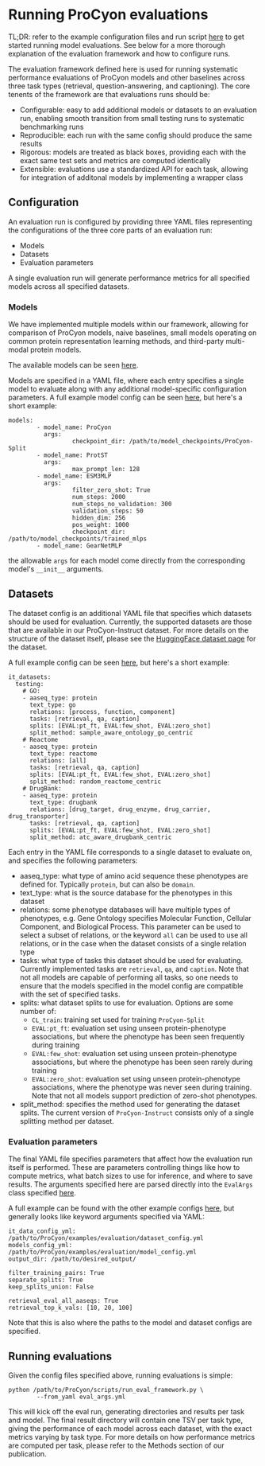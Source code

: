 # Running ProCyon evaluations

TL;DR: refer to the example configuration files and run script [here](https://github.com/mims-harvard/ProCyon/blob/main/examples/evaluation/) to get started running model
evaluations. See below for a more thorough explanation of the evaluation framework and how to
configure runs.

The evaluation framework defined here is used for running systematic performance
evaluations of ProCyon models and other baselines across three task types (retrieval,
question-answering, and captioning). The core tenents of the framework are that
evaluations runs should be:
- Configurable: easy to add additional models or datasets to an evaluation run, enabling smooth transition from small testing runs to systematic benchmarking runs
- Reproducible: each run with the same config should produce the same results
- Rigorous: models are treated as black boxes, providing each with the exact same test sets and metrics are computed identically
- Extensible: evaluations use a standardized API for each task, allowing for integration of additonal models by implementing a wrapper class

## Configuration
An evaluation run is configured by providing three YAML files representing the configurations
of the three core parts of an evaluation run:

- Models
- Datasets
- Evaluation parameters

A single evaluation run will generate performance metrics for all specified models
across all specified datasets.

### Models
We have implemented multiple models within our framework, allowing for comparison
of ProCyon models, naive baselines, small models operating on common protein
representation learning methods, and third-party multi-modal protein models.

The available models can be seen [here](https://github.com/mims-harvard/ProCyon/blob/main/procyon/evaluate/framework/core.py#L68).

Models are specified in a YAML file, where each entry specifies a single model
to evaluate along with any additional model-specific configuration parameters. A
full example model config can be seen
[here](https://github.com/mims-harvard/ProCyon/blob/main/examples/evaluation/model_config.yml),
but here's a short example:
```
models:
        - model_name: ProCyon
          args:
                  checkpoint_dir: /path/to/model_checkpoints/ProCyon-Split
        - model_name: ProtST
          args:
                  max_prompt_len: 128
        - model_name: ESM3MLP
          args:
                  filter_zero_shot: True
                  num_steps: 2000
                  num_steps_no_validation: 300
                  validation_steps: 50
                  hidden_dim: 256
                  pos_weight: 1000
                  checkpoint_dir: /path/to/model_checkpoints/trained_mlps
        - model_name: GearNetMLP
```
the allowable `args` for each model come directly from the corresponding model's `__init__`
arguments.

## Datasets
The dataset config is an additional YAML file that specifies which datasets should be used for
evaluation. Currently, the supported datasets are those that are available in our ProCyon-Instruct
dataset. For more details on the structure of the dataset itself, please see the [HuggingFace dataset page](https://huggingface.co/datasets/mims-harvard/ProCyon-Instruct) for the dataset.

A full example config can be seen [here](https://github.com/mims-harvard/ProCyon/blob/main/examples/evaluation/dataset_config.yml), but here's a short example:
```
it_datasets:
  testing:
    # GO:
    - aaseq_type: protein
      text_type: go
      relations: [process, function, component]
      tasks: [retrieval, qa, caption]
      splits: [EVAL:pt_ft, EVAL:few_shot, EVAL:zero_shot]
      split_method: sample_aware_ontology_go_centric
    # Reactome
    - aaseq_type: protein
      text_type: reactome
      relations: [all]
      tasks: [retrieval, qa, caption]
      splits: [EVAL:pt_ft, EVAL:few_shot, EVAL:zero_shot]
      split_method: random_reactome_centric
    # DrugBank:
    - aaseq_type: protein
      text_type: drugbank
      relations: [drug_target, drug_enzyme, drug_carrier, drug_transporter]
      tasks: [retrieval, qa, caption]
      splits: [EVAL:pt_ft, EVAL:few_shot, EVAL:zero_shot]
      split_method: atc_aware_drugbank_centric
```
Each entry in the YAML file corresponds to a single dataset to evaluate on, and specifies the
following parameters:
- aaseq_type: what type of amino acid sequence these phenotypes are defined for. Typically `protein`, but can also be `domain`.
- text_type: what is the source database for the phenotypes in this dataset
- relations: some phenotype databases will have multiple types of phenotypes, e.g. Gene Ontology specifies Molecular Function, Cellular Component, and Biological Process. This parameter can be used to select a subset of relations, or the keyword `all` can be used to use all relations, or in the case when the dataset consists of a single relation type
- tasks: what type of tasks this dataset should be used for evaluating. Currently implemented tasks are `retrieval`, `qa`, and `caption`. Note that not all models are capable of performing all tasks, so one needs to ensure that the models specified in the model config are compatible with the set of specified tasks.
- splits: what dataset splits to use for evaluation. Options are some number of:
  - `CL_train`: training set used for training `ProCyon-Split`
  - `EVAL:pt_ft`: evaluation set using unseen protein-phenotype associations, but where the phenotype has been seen frequently during training
  - `EVAL:few_shot`: evaluation set using unseen protein-phenotype associations, but where the phenotype has been seen rarely during training
  - `EVAL:zero_shot`: evaluation set using unseen protein-phenotype associations, where the phenotype was never seen  during training. Note that not all models support prediction of zero-shot phenotypes.
- split_method: specifies the method used for generating the dataset splits. The current version of `ProCyon-Instruct` consists only of a single splitting method per dataset.

### Evaluation parameters
The final YAML file specifies parameters that affect how the evaluation run itself is performed.
These are parameters controlling things like how to compute metrics, what batch sizes to use for
inference, and where to save results. The arguments specified here are parsed directly into the
`EvalArgs` class specified [here](https://github.com/mims-harvard/ProCyon/blob/main/procyon/evaluate/framework/args.py#L6).

A full example can be found with the other example configs [here](https://github.com/mims-harvard/ProCyon/blob/main/examples/evaluation/eval_config.yml), but generally looks like keyword
arguments specified via YAML:

```
it_data_config_yml: /path/to/ProCyon/examples/evaluation/dataset_config.yml
models_config_yml: /path/to/ProCyon/examples/evaluation/model_config.yml
output_dir: /path/to/desired_output/

filter_training_pairs: True
separate_splits: True
keep_splits_union: False

retrieval_eval_all_aaseqs: True
retrieval_top_k_vals: [10, 20, 100]
```
Note that this is also where the paths to the model and dataset configs are specified.

## Running evaluations
Given the config files specified above, running evaluations is simple:
```
python /path/to/ProCyon/scripts/run_eval_framework.py \
        --from_yaml eval_args.yml
```
This will kick off the eval run, generating directories and results per task and model. The final
result directory will contain one TSV per task type, giving the performance of each model across
each dataset, with the exact metrics varying by task type.
For more details on how performance metrics are computed per task, please refer to the Methods
section of our publication.